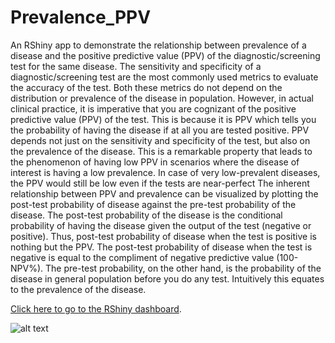 # Prevalence_PPV
An RShiny app to demonstrate the relationship between prevalence of a disease and the positive predictive value (PPV) of the diagnostic/screening test for the same disease.
The sensitivity and specificity of a diagnostic/screening test are the most commonly used metrics to evaluate the accuracy of the test. Both these metrics do not depend on the distribution or prevalence of the disease in population. However, in actual clinical practice, it is imperative that you are cognizant of the positive predictive value (PPV) of the test. This is because it is PPV which tells you the probability of having the disease if at all you are tested positive. PPV depends not just on the sensitivity and specificity of the test, but also on the prevalence of the disease. This is a remarkable property that leads to the phenomenon of having low PPV in scenarios where the disease of interest is having a low prevalence. In case of very low-prevalent diseases, the PPV would still be low even if the tests are near-perfect
The inherent relationship between PPV and prevalence can be visualized by plotting the post-test probability of disease against the pre-test probability of the disease. The post-test probability of the disease is the conditional probability of having the disease given the output of the test (negative or positive). Thus, post-test probability of disease when the test is positive is nothing but the PPV. The post-test probability of disease when the test is negative is equal to the compliment of negative predictive value (100-NPV%). The pre-test probability, on the other hand, is the probability of the disease in general population before you do any test. Intuitively this equates to the prevalence of the disease.

[Click here to go to the RShiny dashboard](https://dennisrobert.shinyapps.io/Prevalence_PositivePredictiveValue/).

![alt text](https://github.com/technOslerphile/Prevalence_PPV/blob/master/ppv.png)

